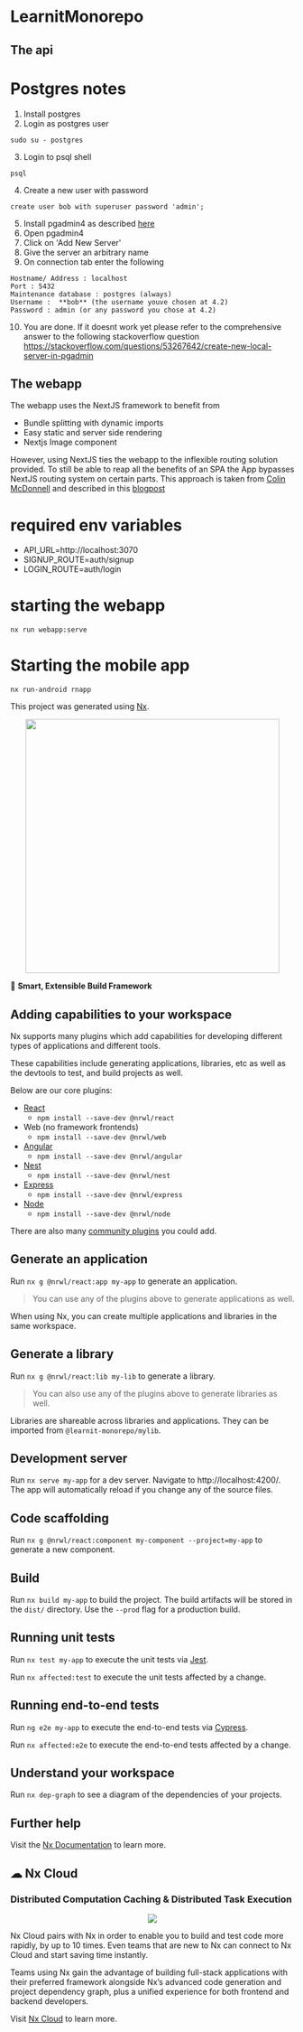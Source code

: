 # LearnitMonorepo

## The api

# Postgres notes

1. Install postgres
2. Login as postgres user 
```shell
sudo su - postgres
```
3. Login to psql shell
```shell
psql
```
4. Create a new user with password
```shell
create user bob with superuser password 'admin';
```
5. Install pgadmin4 as described [here](https://www.pgadmin.org/download/pgadmin-4-apt/) 
6. Open pgadmin4
7. Click on 'Add New Server'
8. Give the server an arbitrary name
9. On connection tab enter the following
```
Hostname/ Address : localhost
Port : 5432
Maintenance database : postgres (always)
Username :  **bob** (the username youve chosen at 4.2)
Password : admin (or any password you chose at 4.2)
```
10. You are done. If it doesnt work yet please refer to the comprehensive answer to the following stackoverflow question
https://stackoverflow.com/questions/53267642/create-new-local-server-in-pgadmin

## The webapp

The webapp uses the NextJS framework to benefit from

- Bundle splitting with dynamic imports
- Easy static and server side rendering
- Nextjs Image component

However, using NextJS ties the webapp to the inflexible routing solution provided.
To still be able to reap all the benefits of an SPA the App bypasses NextJS routing system on certain parts. This approach is taken from [Colin McDonnell](https://github.com/colinhacks) and described in this [blogpost](https://colinhacks.com/essays/building-a-spa-with-nextjs)

# required env variables

- API_URL=http://localhost:3070
- SIGNUP_ROUTE=auth/signup
- LOGIN_ROUTE=auth/login

# starting the webapp

`nx run webapp:serve`

# Starting the mobile app

`nx run-android rnapp`

This project was generated using [Nx](https://nx.dev).

<p style="text-align: center;"><img src="https://raw.githubusercontent.com/nrwl/nx/master/images/nx-logo.png" width="450"></p>

🔎 **Smart, Extensible Build Framework**

## Adding capabilities to your workspace

Nx supports many plugins which add capabilities for developing different types of applications and different tools.

These capabilities include generating applications, libraries, etc as well as the devtools to test, and build projects as well.

Below are our core plugins:

- [React](https://reactjs.org)
  - `npm install --save-dev @nrwl/react`
- Web (no framework frontends)
  - `npm install --save-dev @nrwl/web`
- [Angular](https://angular.io)
  - `npm install --save-dev @nrwl/angular`
- [Nest](https://nestjs.com)
  - `npm install --save-dev @nrwl/nest`
- [Express](https://expressjs.com)
  - `npm install --save-dev @nrwl/express`
- [Node](https://nodejs.org)
  - `npm install --save-dev @nrwl/node`

There are also many [community plugins](https://nx.dev/nx-community) you could add.

## Generate an application

Run `nx g @nrwl/react:app my-app` to generate an application.

> You can use any of the plugins above to generate applications as well.

When using Nx, you can create multiple applications and libraries in the same workspace.

## Generate a library

Run `nx g @nrwl/react:lib my-lib` to generate a library.

> You can also use any of the plugins above to generate libraries as well.

Libraries are shareable across libraries and applications. They can be imported from `@learnit-monorepo/mylib`.

## Development server

Run `nx serve my-app` for a dev server. Navigate to http://localhost:4200/. The app will automatically reload if you change any of the source files.

## Code scaffolding

Run `nx g @nrwl/react:component my-component --project=my-app` to generate a new component.

## Build

Run `nx build my-app` to build the project. The build artifacts will be stored in the `dist/` directory. Use the `--prod` flag for a production build.

## Running unit tests

Run `nx test my-app` to execute the unit tests via [Jest](https://jestjs.io).

Run `nx affected:test` to execute the unit tests affected by a change.

## Running end-to-end tests

Run `ng e2e my-app` to execute the end-to-end tests via [Cypress](https://www.cypress.io).

Run `nx affected:e2e` to execute the end-to-end tests affected by a change.

## Understand your workspace

Run `nx dep-graph` to see a diagram of the dependencies of your projects.

## Further help

Visit the [Nx Documentation](https://nx.dev) to learn more.

## ☁ Nx Cloud

### Distributed Computation Caching & Distributed Task Execution

<p style="text-align: center;"><img src="https://raw.githubusercontent.com/nrwl/nx/master/images/nx-cloud-card.png"></p>

Nx Cloud pairs with Nx in order to enable you to build and test code more rapidly, by up to 10 times. Even teams that are new to Nx can connect to Nx Cloud and start saving time instantly.

Teams using Nx gain the advantage of building full-stack applications with their preferred framework alongside Nx’s advanced code generation and project dependency graph, plus a unified experience for both frontend and backend developers.

Visit [Nx Cloud](https://nx.app/) to learn more.
